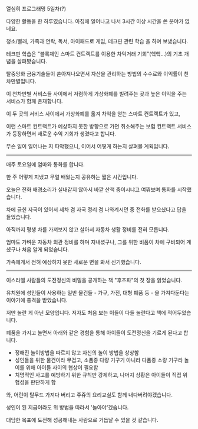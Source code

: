 열심히 프로그래밍 5일차(?)

다양한 활동을 한 하루였습니다. 아침에 일어나고 나서 3시간 이상 시간을 쓴 분야가 없네요.

청소/빨래, 가족과 연락, 독서, 아이패드로 게임, 테크핀 관련 학습 을 하며 보냈습니다.

테크핀 학습은 "블록체인 스마트 컨트랙트를 이용한 차익거래 기회"(헥헥...)의 기초 개념을 살펴봤습니다.

탈중앙화 금융기술들이 쏟아져나오면서 자산을 관리하는 방법의 수수료와 이익률이 천차만별입니다.

이 천차만별 서비스들 사이에서 저렴하게 가상화폐를 빌려주는 곳과 높은 이익을 주는 서비스가 함께 존재합니다.

이 두 곳의 서비스 사이에서 가상화폐를 옮겨 차익을 얻는 스마트 컨트랙트가 있고,

이런 스마트 컨트랙트가 예상하지 못한 방향으로 가면 취소해주는 보험 컨트랙트 서비스가 등장하면서 새로운 수익 기회가 생겼다고 합니다.

무슨 일이 일어나는 지 파악했으니, 이어서 어떻게 하는지 살펴볼 계획입니다.

---

매주 토요일에 엄마와 통화를 합니다.

한 주 어떻게 지냈고 무얼 배웠는지 공유하는 짧은 시간입니다.

오늘은 전화 배경소리가 실내같지 않아서 바깥 산책 중이시냐고 여쭤보며 통화를 시작했습니다.

차에 긁힌 자국이 있어서 세차 겸 자국 정리 겸 나와계시던 중 전화를 받으셨다고 답을 들었습니다.

아직까지 평생 차를 가져보지 않고 살아서 자동차 생활 정비를 전혀 모릅니다.

엄마도 가벼운 자동차 외관 정비를 하며 지내셨구나, 그를 위한 비품이 차에 구비되어 계셨구나 처음 알게 되었습니다.

가족에게서 전혀 예상하지 못한 새로운 면을 봐서 신기했습니다.

---

이스라엘 사람들의 도전정신의 비밀을 공개하는 책 "후츠파"의 첫 장을 읽었습니다.

유치원에 성인들이 사용하는 일반 물건들 - 가구, 가전, 대형 폐품 등 - 을 가져다둔다는 이야기에 충격을 받았습니다.

저만 놀란 게 아닌 모양입니다. 저자도 처음 보는 이들이 다들 놀란다고 책에 적어두었습니다.

폐품을 가지고 놀면서 아래와 같은 경험을 통해 아이들이 도전정신을 기르게 된다고 합니다.

- 정해진 놀이방법을 따르지 않고 자신의 놀이 방법을 상상함
- 성인들을 위한 물건이라 무겁고, 소품종 다량 기구기 아니라 다품종 소량 기구라 놀이를 위해 아이들 사이의 협상이 필요함
- 치명적인 사고를 예방하기 위한 규칙만 강제하고, 나머지 상황은 아이들이 직접 위험성을 판단하게 함

와, 어린이 탈무드 가져다 버리고 쥬쥬의 요리교실도 함께 내다버려야겠습니다.

성인이 된 지금이라도 위 방법을 따라서 '놀아야'겠습니다.

대담한 목표에 도전해 성공해내는 사람으로 거듭날 수 있을 것 같습니다.

